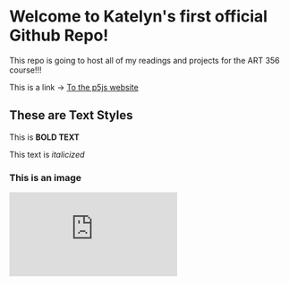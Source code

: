 # Welcome to Katelyn's first official Github Repo! 

This repo is going to host all of my readings and projects for the ART 356 course!!! 

This is a link -> [To the p5js website](https://p5js.org/)

## These are Text Styles

This is **BOLD TEXT**

This text is *italicized*

### This is an image

![This is a water bear](https://www.buildabear.com/mint-tardigrade-water-bear-plush/033326.html)
